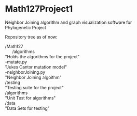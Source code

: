 # Math127Project1
Neighbor Joining algorithm and graph visualization software for Phylogenetic Project

Repository tree as of now: <br/> 

/Math127 <br/>
&nbsp;&nbsp;&nbsp;&nbsp;&nbsp;&nbsp;/algorithms <br/>
    "Holds the algorithms for the project"<br/>
        -mutate.py<br/> 
        "Jukes Cantor mutation model"<br/>
        -neighborJoining.py<br/>
        "Neighbor Joining algoithm"<br/>
    /testing <br/>
    "Testing suite for the project"<br/>
        /algorithms <br/>
        "Unit Test for algorithms"<br/>
        /data<br/>
        "Data Sets for testing"</br>